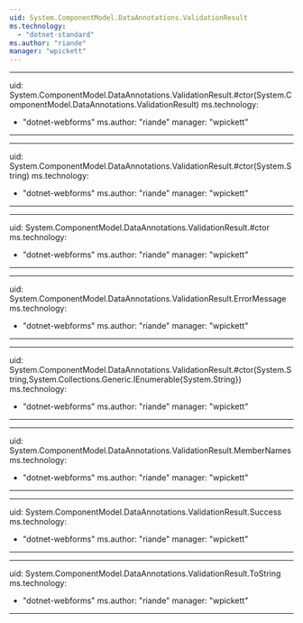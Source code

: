 ```yaml
---
uid: System.ComponentModel.DataAnnotations.ValidationResult
ms.technology: 
  - "dotnet-standard"
ms.author: "riande"
manager: "wpickett"
---
```


---
uid: System.ComponentModel.DataAnnotations.ValidationResult.#ctor(System.ComponentModel.DataAnnotations.ValidationResult)
ms.technology: 
  - "dotnet-webforms"
ms.author: "riande"
manager: "wpickett"
---

---
uid: System.ComponentModel.DataAnnotations.ValidationResult.#ctor(System.String)
ms.technology: 
  - "dotnet-webforms"
ms.author: "riande"
manager: "wpickett"
---

---
uid: System.ComponentModel.DataAnnotations.ValidationResult.#ctor
ms.technology: 
  - "dotnet-webforms"
ms.author: "riande"
manager: "wpickett"
---

---
uid: System.ComponentModel.DataAnnotations.ValidationResult.ErrorMessage
ms.technology: 
  - "dotnet-webforms"
ms.author: "riande"
manager: "wpickett"
---

---
uid: System.ComponentModel.DataAnnotations.ValidationResult.#ctor(System.String,System.Collections.Generic.IEnumerable{System.String})
ms.technology: 
  - "dotnet-webforms"
ms.author: "riande"
manager: "wpickett"
---

---
uid: System.ComponentModel.DataAnnotations.ValidationResult.MemberNames
ms.technology: 
  - "dotnet-webforms"
ms.author: "riande"
manager: "wpickett"
---

---
uid: System.ComponentModel.DataAnnotations.ValidationResult.Success
ms.technology: 
  - "dotnet-webforms"
ms.author: "riande"
manager: "wpickett"
---

---
uid: System.ComponentModel.DataAnnotations.ValidationResult.ToString
ms.technology: 
  - "dotnet-webforms"
ms.author: "riande"
manager: "wpickett"
---
